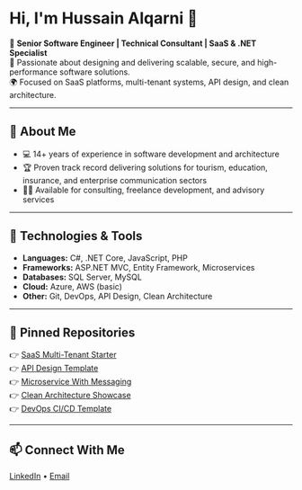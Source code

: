 # Hi, I'm Hussain Alqarni 👋

🚀 **Senior Software Engineer | Technical Consultant | SaaS & .NET Specialist**  
🎯 Passionate about designing and delivering scalable, secure, and high-performance software solutions.  
🌍 Focused on SaaS platforms, multi-tenant systems, API design, and clean architecture.

---

## 💼 **About Me**
- 💻 14+ years of experience in software development and architecture
- 🏆 Proven track record delivering solutions for tourism, education, insurance, and enterprise communication sectors
- 👨‍💻 Available for consulting, freelance development, and advisory services

---

## 🔧 **Technologies & Tools**
- **Languages:** C#, .NET Core, JavaScript, PHP  
- **Frameworks:** ASP.NET MVC, Entity Framework, Microservices  
- **Databases:** SQL Server, MySQL  
- **Cloud:** Azure, AWS (basic)  
- **Other:** Git, DevOps, API Design, Clean Architecture

---

## 📌 **Pinned Repositories**
👉 [SaaS Multi-Tenant Starter](https://github.com/your-github-username/SaaS-MultiTenant-Starter)  
👉 [API Design Template](https://github.com/your-github-username/API-Design-Template)  
👉 [Microservice With Messaging](https://github.com/your-github-username/Microservice-With-Messaging)  
👉 [Clean Architecture Showcase](https://github.com/your-github-username/CleanArchitecture-Showcase)  
👉 [DevOps CI/CD Template](https://github.com/your-github-username/DevOps-CICD-Template)  

---

## 📫 **Connect With Me**
[LinkedIn](https://www.linkedin.com/in/hussainalqarni/) • [Email](mailto:dev.alqarni@gmail.com)
